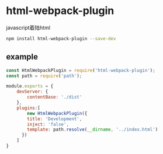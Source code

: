 # html-webpack-plugin

javascript着陆html

``` bash
npm install html-webpack-plugin --save-dev
```

## example

``` javascript
const HtmlWebpackPlugin = require('html-webpack-plugin');
const path = require('path');

module.exports = {
    devServer: {
        contentBase: './dist'
    },
    plugins:[
        new HtmlWebpackPlugin({
        title: 'Development',
        inject: 'false',
        template: path.resolve(__dirname, '../index.html')
      })
    ]
}
```
